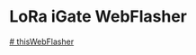 # LoRa iGate WebFlasher


[# thisWebFlasher](https://richonguzman.github.io/lora-igate-web-flasher/ "# LoRa iGate WebFlasher")
